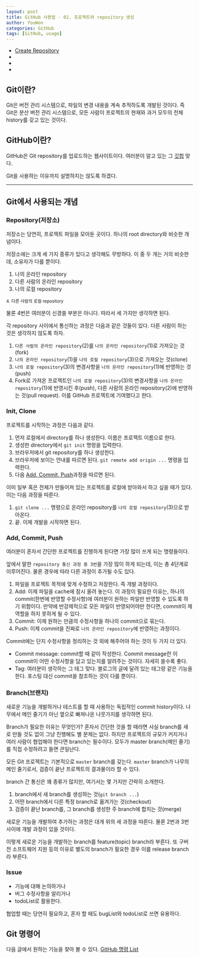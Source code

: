 ```yaml
---
layout: post
title: GitHub 사용법 - 02. 프로젝트와 repository 생성
author: YouWon
categories: GitHub
tags: [GitHub, usage]
---
```


- [Create Repository](#create-repository)
- [](#)
- [](#)
- [](#)

## Git이란?

Git은 버전 관리 시스템으로, 파일의 변경 내용을 계속 추적하도록 개발된 것이다.
즉 Git은 분산 버전 관리 시스템으로, 모든 사람이 프로젝트의 현재와 과거 모두의 전체 history를 갖고 있는 것이다.

## GitHub이란?

GitHub은 Git repository를 업로드하는 웹사이트이다. 여러분이 알고 있는 그 [깃헙](https://www.github.com) 맞다.

Git을 사용하는 이유까지 설명하지는 않도록 하겠다.

---

## Git에서 사용되는 개념

### Repository(저장소)

저장소는 당연히, 프로젝트 파일을 모아둔 곳이다. 하나의 root directory와 비슷한 개념이다.

저장소에는 크게 세 가지 종류가 있다고 생각해도 무방하다. 이 중 두 개는 거의 비슷한데, 소유자가 다를 뿐이다.

1. 나의 온라인 repository
2. 다른 사람의 온라인 repository
3. 나의 로컬 repository

<small>4. 다른 사람의 로컬 repository</small>

물론 4번은 여러분이 신경쓸 부분은 아니다. 따라서 세 가지만 생각하면 된다.

각 repository 사이에서 통신하는 과정은 다음과 같은 것들이 있다. 다른 사람이 하는 것은 생각하지 않도록 하자.

1. `다른 사람의 온라인 repository`(2)를 `나의 온라인 repository`(1)로 가져오는 것(fork)
2. `나의 온라인 repository`(1)을 `나의 로컬 repository`(3)으로 가져오는 것(clone)
3. `나의 로컬 repository`(3)의 변경사항을 `나의 온라인 repository`(1)에 반영하는 것(push)
4. Fork로 가져온 프로젝트인 `나의 로컬 repository`(3)의 변경사항을 `나의 온라인 repository`(1)에 반영시킨 후(push),
   다른 사람의 온라인 repository(2)에 반영하는 것(pull request). 이를 GitHub 프로젝트에 기여했다고 한다.

### Init, Clone

프로젝트를 시작하는 과정은 다음과 같다.

1. 먼저 로컬에서 directory를 하나 생성한다. 이름은 프로젝트 이름으로 한다.
2. 생성한 directory에서 `git init` 명령을 입력한다.
3. 브라우저에서 git repository를 하나 생성한다.
4. 브라우저에 보이는 안내를 따르면 된다. `git remote add origin ...` 명령을 입력한다.
5. 다음 [Add, Commit, Push](###Add-Commit-Push)과정을 따르면 된다.

이미 일부 혹은 전체가 만들어져 있는 프로젝트를 로컬에 받아와서 하고 싶을 때가 있다. 이는 다음 과정을 따른다.

1. `git clone ...` 명령으로 온라인 repository를 `나의 로컬 repository`(3)으로 받아온다.
2. 끝. 이제 개발을 시작하면 된다.

### Add, Commit, Push

여러분이 혼자서 간단한 프로젝트를 진행하게 된다면 가장 많이 쓰게 되는 명령들이다.

앞에서 말한 `repository 통신 과정 중 3번`을 가장 많이 하게 되는데, 이는 총 4단계로 이루어진다. 물론 경우에 따라 다른 과정이 추가될 수도 있다.

1. 파일을 프로젝트 목적에 맞게 수정하고 저장한다. 즉 개발 과정이다.
2. Add: 이제 파일을 cache에 잠시 올려 놓는다.
   이 과정이 필요한 이유는, 하나의 commit(한번에 반영할 수정사항)에 여러분이 원하는 파일만 반영할 수 있도록 하기 위함이다.
   만약에 반강제적으로 모든 파일이 반영되어야만 한다면, commit이 제 역할을 하지 못하게 될 수 있다.
3. Commit: 이제 원하는 만큼의 수정사항을 하나의 commit으로 묶는다.
4. Push: 이제 commit을 진짜로 `나의 온라인 repository`에 반영하는 과정이다.

Commit에는 단지 수정사항을 정리하는 것 외에 해주어야 하는 것이 두 가지 더 있다.

- Commit message: commit할 때 같이 작성한다.
  Commit message란 이 commit이 어떤 수정사항을 담고 있는지를 알려주는 것이다. 자세히 쓸수록 좋다.
- Tag: 여러분이 생각하는 그 태그 맞다. 블로그의 글에 달려 있는 태그랑 같은 기능을 한다. 포스팅 대신 commit을 참조하는 것이 다를 뿐이다.

### Branch(브랜치)

새로운 기능을 개발하거나 테스트를 할 때 사용하는 독립적인 commit history이다. 나무에서 메인 줄기가 아닌 옆으로 빠져나온 나뭇가지를 생각하면 된다.

Branch가 필요한 이유는 무엇인가? 혼자서 간단한 것을 할 때라면 사실 branch를 새로 만들 것도 없이 그냥 진행해도 별 문제는 없다.
하지만 프로젝트의 규모가 커지거나 여러 사람이 협업해야 한다면 branch는 필수이다. 모두가 master branch(메인 줄기)를 직접 수정하려고 들면 큰일난다.

모든 Git 프로젝트는 기본적으로 `master` branch를 갖는다. `master` branch가 나무의 메인 줄기로서, 검증이 끝난 프로젝트의 결과물이라 할 수 있다.

branch 간 통신은 꽤 종류가 많지만, 여기서는 몇 가지만 간략히 소개한다.

1. branch에서 새 branch를 생성하는 것(`git branch ...`)
2. 어떤 branch에서 다른 특정 branch로 옮겨가는 것(checkout)
3. 검증이 끝난 branch를, 그 branch를 생성한 주 branch에 합치는 것(merge)

새로운 기능을 개발하여 추가하는 과정은 대개 위의 세 과정을 따른다. 물론 2번과 3번 사이에 개발 과정이 있을 것이다.

이렇게 새로운 기능을 개발하는 branch를 feature(topic) branch라 부른다.
또 구버전 소프트웨어 지원 등의 이유로 별도의 branch가 필요한 경우 이를 release branch라 부른다.

### Issue

- 기능에 대해 논의하거나
- 버그 수정사항을 알리거나
- todoList로 활용한다.

협업할 때는 당연히 필요하고, 혼자 할 때도 bugList와 todoList로 쓰면 유용하다.

## Git 명령어

다음 글에서 원하는 기능을 찾아 볼 수 있다. [GitHub 명령 List](https://google.com/)
